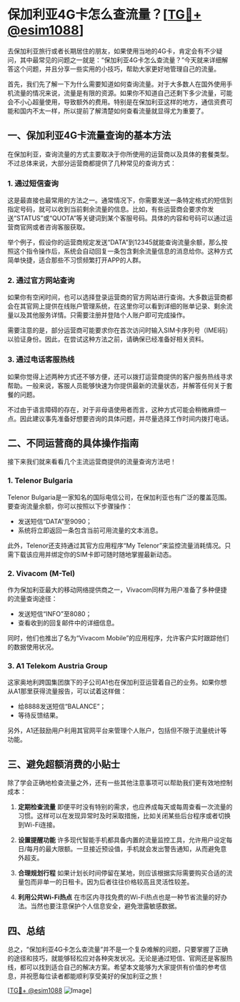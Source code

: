 # 保加利亚4G卡怎么查流量？[[TG💪+ @esim1088](https://t.me/s/esim1088)]

去保加利亚旅行或者长期居住的朋友，如果使用当地的4G卡，肯定会有不少疑问，其中最常见的问题之一就是：“保加利亚4G卡怎么查流量？”今天就来详细解答这个问题，并且分享一些实用的小技巧，帮助大家更好地管理自己的流量。

首先，我们先了解一下为什么需要知道如何查询流量。对于大多数人在国外使用手机流量的情况来说，流量是有限的资源。如果你不知道自己还剩下多少流量，可能会不小心超量使用，导致额外的费用。特别是在保加利亚这样的地方，通信资费可能和国内不太一样，所以提前了解清楚如何查看流量就显得尤为重要了。

## 一、保加利亚4G卡流量查询的基本方法

在保加利亚，查询流量的方式主要取决于你所使用的运营商以及具体的套餐类型。不过总体来说，大部分运营商都提供了几种常见的查询方式：

### 1. **通过短信查询**
这是最直接也最常用的方法之一。通常情况下，你需要发送一条特定格式的短信到指定号码，就可以收到当前剩余流量的信息。比如，有些运营商会要求你发送“STATUS”或“QUOTA”等关键词到某个客服号码。具体的内容和号码可以通过运营商官网或者咨询客服获取。

举个例子，假设你的运营商规定发送“DATA”到12345就能查询流量余额，那么按照这个指令操作后，系统会自动回复一条包含剩余流量信息的消息给你。这种方式简单快捷，适合那些不习惯频繁打开APP的人群。

### 2. **通过官方网站查询**
如果你有空闲时间，也可以选择登录运营商的官方网站进行查询。大多数运营商都会在其官网上提供在线账户管理系统，在这里你可以看到详细的账单记录、剩余流量以及其他服务详情。只需要注册并登陆个人账户即可完成操作。

需要注意的是，部分运营商可能要求你在首次访问时输入SIM卡序列号（IMEI码）以验证身份。因此，在尝试这种方法之前，请确保已经准备好相关资料。

### 3. **通过电话客服热线**
如果你觉得上述两种方式还不够方便，还可以拨打运营商提供的客户服务热线寻求帮助。一般来说，客服人员能够快速为你提供最新的流量状态，并解答任何关于套餐的问题。

不过由于语言障碍的存在，对于非母语使用者而言，这种方式可能会稍微麻烦一点。因此建议事先准备好想要咨询的具体问题，并尽量选择工作时间内拨打电话。

## 二、不同运营商的具体操作指南

接下来我们就来看看几个主流运营商提供的流量查询方法吧！

### 1. **Telenor Bulgaria**
Telenor Bulgaria是一家知名的国际电信公司，在保加利亚也有广泛的覆盖范围。要查询流量余额，你可以按照以下步骤操作：
- 发送短信“DATA”至9090；
- 系统将立即返回一条包含当前可用流量的文本消息。

此外，Telenor还支持通过其官方应用程序“My Telenor”来监控流量消耗情况。只需下载该应用并绑定你的SIM卡即可随时随地掌握最新动态。

### 2. **Vivacom (M-Tel)**
作为保加利亚最大的移动网络提供商之一，Vivacom同样为用户准备了多种便捷的流量查询途径：
- 发送短信“INFO”至8080；
- 查看收到的回复邮件中的详细信息。
  
同时，他们也推出了名为“Vivacom Mobile”的应用程序，允许客户实时跟踪他们的数据使用状况。

### 3. **A1 Telekom Austria Group**
这家奥地利跨国集团旗下的子公司A1也在保加利亚运营着自己的业务。如果你想从A1那里获得流量报告，可以试着这样做：
- 给8888发送短信“BALANCE”；
- 等待反馈结果。

另外，A1还鼓励用户利用其官网平台来管理个人账户，包括但不限于流量统计等功能。

## 三、避免超额消费的小贴士

除了学会正确地检查流量之外，还有一些其他注意事项可以帮助我们更有效地控制成本：

1. **定期检查流量**
   即便平时没有特别的需求，也应养成每天或每周查看一次流量的习惯。这样可以在发现异常时及时采取措施，比如关闭某些后台程序或者切换到Wi-Fi连接。

2. **设置提醒功能**
   许多现代智能手机都具备内置的流量监控工具，允许用户设定每日/每月的最大限额。一旦接近预设值，手机就会发出警告通知，从而避免意外超支。

3. **合理规划行程**
   如果计划长时间停留在某地，则应该根据实际需要购买合适的流量包而非单一的日租卡。因为后者往往价格较高且灵活性较差。

4. **利用公共Wi-Fi热点**
   在市区内寻找免费的Wi-Fi热点也是一种节省流量的好办法。当然也要注意保护个人信息安全，避免泄露敏感数据。

## 四、总结

总之，“保加利亚4G卡怎么查流量”并不是一个复杂难解的问题，只要掌握了正确的途径和技巧，就能够轻松应对各种突发状况。无论是通过短信、官网还是客服热线，都可以找到适合自己的解决方案。希望本文能够为大家提供有价值的参考信息，并祝愿每位读者都能顺利享受美好的保加利亚之旅！

[[TG💪+ @esim1088](https://t.me/s/esim1088) ![Image](https://i.postimg.cc/4NQfJmqS/Snipaste-2025-05-13-00-14-12.png)]